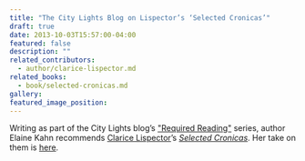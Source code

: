 ```yaml
---
title: "The City Lights Blog on Lispector’s ‘Selected Cronicas’"
draft: true
date: 2013-10-03T15:57:00-04:00
featured: false
description: ""
related_contributors:
  - author/clarice-lispector.md
related_books:
  - book/selected-cronicas.md
gallery:
featured_image_position: 
---
```


Writing as part of the City Lights blog’s ["Required Reading"](http://www.blogcitylights.com/2013/10/03/required-reading-clarice-lispector/) series, author Elaine Kahn recommends [Clarice Lispector](http://ndbooks.com/author/clarice-lispector)’s [_Selected Cronicas_](http://ndbooks.com/book/selected-cronicas). Her take on them is [here](http://www.blogcitylights.com/2013/10/03/required-reading-clarice-lispector/).  


